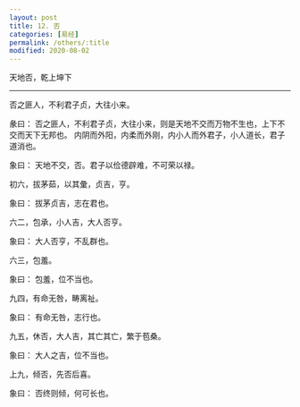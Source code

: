 ```yaml
---
layout: post
title: 12. 否
categories: [易经]
permalink: /others/:title
modified: 2020-08-02
---
```


天地否，乾上坤下

---

否之匪人，不利君子贞，大往小来。

彖曰： 否之匪人，不利君子贞，大往小来，则是天地不交而万物不生也，上下不交而天下无邦也。
内阴而外阳，内柔而外刚，内小人而外君子，小人道长，君子道消也。

象曰： 天地不交，否。君子以俭德辟难，不可荣以禄。

初六，拔茅茹，以其彙，贞吉，亨。

象曰： 拔茅贞吉，志在君也。

六二，包承，小人吉，大人否亨。

象曰： 大人否亨，不乱群也。

六三，包羞。

象曰： 包羞，位不当也。

九四，有命无咎，畴离祉。

象曰： 有命无咎，志行也。

九五，休否，大人吉，其亡其亡，繁于苞桑。

象曰： 大人之吉，位不当也。

上九，倾否，先否后喜。

象曰： 否终则倾，何可长也。
